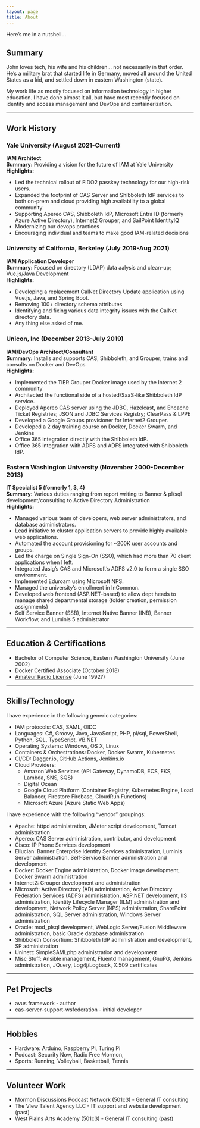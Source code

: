 ```yaml
---
layout: page
title: About
---
```


Here’s me in a nutshell…

## Summary

John loves tech, his wife and his children… not necessarily in that order. He’s a military brat that started life in Germany, moved all around the United States as a kid, and settled down in eastern Washington (state).

My work life as mostly focused on information technology in higher education. I have done almost it all, but have most recently focused on identity and access management and DevOps and containerization.

---

## Work History

### Yale University (August 2021-Current)

**IAM Architect**  
**Summary:** Providing a vision for the future of IAM at Yale University  
**Highlights:**

- Led the technical rollout of FIDO2 passkey technology for our high-risk users.
- Expanded the footprint of CAS Server and Shibboleth IdP services to both on-prem and cloud providing high availability to a global community
- Supporting Apereo CAS, Shibboleth IdP, Microsoft Entra ID (formerly Azure Active Directory), Internet2 Grouper, and SailPoint IdentityIQ
- Modernizing our devops practices
- Encouraging individual and teams to make good IAM-related decisions

### University of California, Berkeley (July 2019-Aug 2021)

**IAM Application Developer**  
**Summary:** Focused on directory (LDAP) data aalysis and clean-up; Vue.js/Java Development  
**Highlights:**

- Developing a replacement CalNet Directory Update application using Vue.js, Java, and Spring Boot.
- Removing 100+ directory schema attributes
- Identifying and fixing various data integrity issues with the CalNet directory data.
- Any thing else asked of me.

### Unicon, Inc (December 2013-July 2019)

**IAM/DevOps Architect/Consultant**  
**Summary:** Installs and supports CAS, Shibboleth, and Grouper; trains and consults on Docker and DevOps  
**Highlights:**

- Implemented the TIER Grouper Docker image used by the Internet 2 community
- Architected the functional side of a hosted/SaaS-like Shibboleth IdP service.
- Deployed Apereo CAS server using the JDBC, Hazelcast, and Ehcache Ticket Registries; JSON and JDBC Services Registry; ClearPass & LPPE
- Developed a Google Groups provisioner for Internet2 Grouper.
- Developed a 2 day training course on Docker, Docker Swarm, and Jenkins
- Office 365 integration directly with the Shibboleth IdP.
- Office 365 integration with ADFS and ADFS integrated with Shibboleth IdP.

### Eastern Washington University (November 2000-December 2013)

**IT Specialist 5 (formerly 1, 3, 4)**  
**Summary:** Various duties ranging from report writing to Banner & pl/sql development/consulting to Active Directory Administration  
**Highlights:**

- Managed various team of developers, web server administrators, and database administrators.
- Lead initiative to cluster application servers to provide highly available web applications.
- Automated the account provisioning for ~200K user accounts and groups.
- Led the charge on Single Sign-On (SSO), which had more than 70 client applications when I left.
- Integrated Jasig’s CAS and Microsoft’s ADFS v2.0 to form a single SSO environment.
- Implemented Eduroam using Microsoft NPS.
- Managed the university’s enrollment in InCommon.
- Developed web frontend (ASP.NET-based) to allow dept heads to manage shared departmental storage (folder creation, permission assignments)
- Self Service Banner (SSB), Internet Native Banner (INB), Banner Workflow, and Luminis 5 administrator

---

## Education & Certifications

- Bachelor of Computer Science, Eastern Washington University (June 2002)
- Docker Certified Associate (October 2018)
- [Amateur Radio License](https://wireless2.fcc.gov/UlsApp/UlsSearch/license.jsp?licKey=734486) (June 1992?)

---

## Skills/Technology

I have experience in the following generic categories:

- IAM protocols: CAS, SAML, OIDC
- Languages: C#, Groovy, Java, JavaScript, PHP, pl/sql, PowerShell, Python, SQL, TypeScript, VB.NET
- Operating Systems: Windows, OS X, Linux
- Containers & Orchestrations: Docker, Docker Swarm, Kubernetes
- CI/CD: Dagger.io, GitHub Actions, Jenkins.io
- Cloud Providers:
    - Amazon Web Services (API Gateway, DynamoDB, ECS, EKS, Lambda, SNS, SQS)
    - Digital Ocean
    - Google Cloud Platform (Container Registry, Kubernetes Engine, Load Balancer, Firestore Firebase, CloudRun Functions)
    - Microsoft Azure (Azure Static Web Apps)

I have experience with the following “vendor” groupings:

- Apache: httpd administration, JMeter script development, Tomcat administration
- Apereo: CAS Server administration, contributor, and development
- Cisco: IP Phone Services development
- Ellucian: Banner Enterprise Identity Services administration, Luminis Server administration, Self-Service Banner administration and development
- Docker: Docker Engine administration, Docker image development, Docker Swarm administration
- Internet2: Grouper development and administration
- Microsoft: Active Directory (AD) administration, Active Directory Federation Services (ADFS) administration, ASP.NET development, IIS administration, Identity Lifecycle Manager (ILM) administration and development, Network Policy Server (NPS) administration, SharePoint administration, SQL Server administration, Windows Server administration
- Oracle: mod_plsql development, WebLogic Server/Fusion Middleware administration, basic Oracle database administration
- Shibboleth Consortium: Shibboleth IdP administration and development, SP administration
- Uninett: SimpleSAMLphp administration and development
- Misc Stuff: Ansible management, Fluentd management, GnuPG, Jenkins administration, JQuery, Log4j/Logback, X.509 certificates

---

## Pet Projects

- avus framework - author
- cas-server-support-wsfederation - initial developer

---

## Hobbies

- Hardware: Arduino, Raspberry Pi, Turing Pi
- Podcast: Security Now, Radio Free Mormon, 
- Sports: Running, Volleyball, Basketball, Tennis

---

## Volunteer Work

- Mormon Discussions Podcast Network (501c3) - General IT consulting
- The View Talent Agency LLC - IT support and website development (past)
- West Plains Arts Academy (501c3) - General IT consulting (past)

